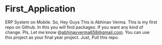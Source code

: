 # First_Application
ERP System on Mobile.
So, Hey Guys This is Abhinav Verma. 
This is my first repo on Github. In this you will find packages.
If you want any kind of change. Pls, Let me know @abhinavverma658@gmail.com.
You can use this project as your final year project. Just, Pull this repo.
